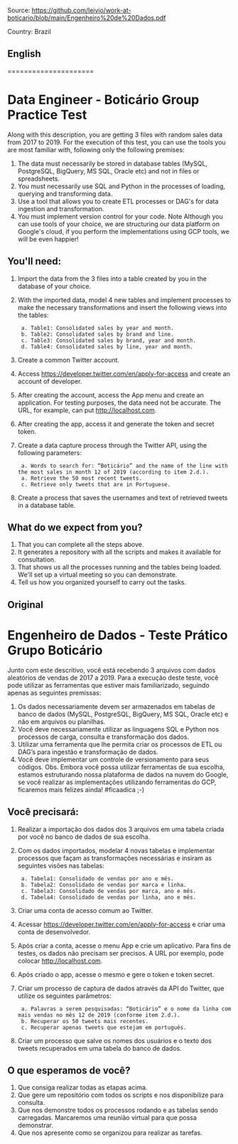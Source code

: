 Source: https://github.com/leivio/work-at-boticario/blob/main/Engenheiro%20de%20Dados.pdf

Country: Brazil

## English

=====================
# Data Engineer - Boticário Group Practice Test

Along with this description, you are getting 3 files with random sales data from 2017 to 2019.
For the execution of this test, you can use the tools you are most familiar with, following only the following premises:
1. The data must necessarily be stored in database tables (MySQL, PostgreSQL, BigQuery, MS SQL, Oracle etc) and not in files or spreadsheets.
2. You must necessarily use SQL and Python in the processes of loading, querying and transforming data.
3. Use a tool that allows you to create ETL processes or DAG's for data ingestion and transformation.
4. You must implement version control for your code.
Note Although you can use tools of your choice, we are structuring our data platform on Google's cloud, if you perform the implementations using GCP tools, we will be even happier!

## You'll need:

1. Import the data from the 3 files into a table created by you in the database of your choice.
2. With the imported data, model 4 new tables and implement processes to make the necessary transformations and insert the following views into the tables:

        a. Table1: Consolidated sales by year and month.
        b. Table2: Consolidated sales by brand and line.
        c. Table3: Consolidated sales by brand, year and month.
        d. Table4: Consolidated sales by line, year and month.
3. Create a common Twitter account.
4. Access https://developer.twitter.com/en/apply-for-access and create an account
of developer.
5. After creating the account, access the App menu and create an application. For testing purposes, the data need not be accurate. The URL, for example, can put http://localhost.com.
6. After creating the app, access it and generate the token and secret token.
7. Create a data capture process through the Twitter API, using the following parameters:

        a. Words to search for: “Boticário” and the name of the line with the most sales in month 12 of 2019 (according to item 2.d.).
        a. Retrieve the 50 most recent tweets.
        c. Retrieve only tweets that are in Portuguese.
8. Create a process that saves the usernames and text of retrieved tweets in a database table.

## What do we expect from you?

1. That you can complete all the steps above.
2. It generates a repository with all the scripts and makes it available for consultation.
3. That shows us all the processes running and the tables being loaded. We'll set up a virtual meeting so you can demonstrate.
4. Tell us how you organized yourself to carry out the tasks.

## Original

# Engenheiro de Dados - Teste Prático Grupo Boticário

Junto com este descritivo, você está recebendo 3 arquivos com dados aleatórios de vendas de 2017 a 2019.
Para a execução deste teste, você pode utilizar as ferramentas que estiver mais familiarizado, seguindo apenas as seguintes premissas:
1. Os dados necessariamente devem ser armazenados em tabelas de banco de dados (MySQL, PostgreSQL, BigQuery, MS SQL, Oracle etc) e não em arquivos ou planilhas.
2. Você deve necessariamente utilizar as linguagens SQL e Python nos processos de carga, consulta e transformação dos dados.
3. Utilizar uma ferramenta que lhe permita criar os processos de ETL ou DAG’s para ingestão e transformação de dados.
4. Você deve implementar um controle de versionamento para seus códigos.
Obs. Embora você possa utilizar ferramentas de sua escolha, estamos estruturando nossa plataforma de dados na nuvem do Google, se você realizar as implementações utilizando ferramentas do GCP, ficaremos mais felizes ainda! #ficaadica ;-)

## Você precisará:

1. Realizar a importação dos dados dos 3 arquivos em uma tabela criada por você no banco de dados de sua escolha.
2. Com os dados importados, modelar 4 novas tabelas e implementar processos que façam as transformações necessárias e insiram as seguintes visões nas
tabelas:

        a. Tabela1: Consolidado de vendas por ano e mês.
        b. Tabela2: Consolidado de vendas por marca e linha.
        c. Tabela3: Consolidado de vendas por marca, ano e mês.
        d. Tabela4: Consolidado de vendas por linha, ano e mês.
3. Criar uma conta de acesso comum ao Twitter.
4. Acessar https://developer.twitter.com/en/apply-for-access e criar uma conta de desenvolvedor.
5. Após criar a conta, acesse o menu App e crie um aplicativo. Para fins de testes, os dados não precisam ser precisos. A URL por exemplo, pode colocar http://localhost.com.
6. Após criado o app, acesse o mesmo e gere o token e token secret.
7. Criar um processo de captura de dados através da API do Twitter, que utilize os seguintes parâmetros: 

        a. Palavras a serem pesquisadas: “Boticário” e o nome da linha com mais vendas no mês 12 de 2019 (conforme item 2.d.).
        b. Recuperar os 50 tweets mais recentes.
        c. Recuperar apenas tweets que estejam em português.
8. Criar um processo que salve os nomes dos usuários e o texto dos tweets recuperados em uma tabela do banco de dados.

## O que esperamos de você?

1. Que consiga realizar todas as etapas acima.
2. Que gere um repositório com todos os scripts e nos disponibilize para consulta.
3. Que nos demonstre todos os processos rodando e as tabelas sendo carregadas. Marcaremos uma reunião virtual para que possa demonstrar.
4. Que nos apresente como se organizou para realizar as tarefas.


